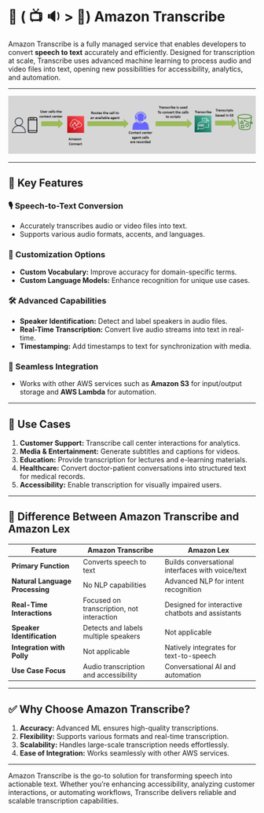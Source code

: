 # 🤖 \( 📺 🔉 \> 🧾\) Amazon Transcribe

Amazon Transcribe is a fully managed service that enables developers to convert **speech to text** accurately and efficiently. Designed for transcription at scale, Transcribe uses advanced machine learning to process audio and video files into text, opening new possibilities for accessibility, analytics, and automation.

---

![aws-transcribe](images/aws-transcribe.png)

---

## 🌟 Key Features

### 🎙️ Speech-to-Text Conversion

- Accurately transcribes audio or video files into text.
- Supports various audio formats, accents, and languages.

### 🔧 Customization Options

- **Custom Vocabulary:** Improve accuracy for domain-specific terms.
- **Custom Language Models:** Enhance recognition for unique use cases.

### 🛠️ Advanced Capabilities

- **Speaker Identification:** Detect and label speakers in audio files.
- **Real-Time Transcription:** Convert live audio streams into text in real-time.
- **Timestamping:** Add timestamps to text for synchronization with media.

### 🔄 Seamless Integration

- Works with other AWS services such as **Amazon S3** for input/output storage and **AWS Lambda** for automation.

---

## 🎯 Use Cases

1. **Customer Support:** Transcribe call center interactions for analytics.
2. **Media & Entertainment:** Generate subtitles and captions for videos.
3. **Education:** Provide transcription for lectures and e-learning materials.
4. **Healthcare:** Convert doctor-patient conversations into structured text for medical records.
5. **Accessibility:** Enable transcription for visually impaired users.

---

## 🚨 Difference Between Amazon Transcribe and Amazon Lex

| Feature                         | Amazon Transcribe                         | Amazon Lex                                       |
| ------------------------------- | ----------------------------------------- | ------------------------------------------------ |
| **Primary Function**            | Converts speech to text                   | Builds conversational interfaces with voice/text |
| **Natural Language Processing** | No NLP capabilities                       | Advanced NLP for intent recognition              |
| **Real-Time Interactions**      | Focused on transcription, not interaction | Designed for interactive chatbots and assistants |
| **Speaker Identification**      | Detects and labels multiple speakers      | Not applicable                                   |
| **Integration with Polly**      | Not applicable                            | Natively integrates for text-to-speech           |
| **Use Case Focus**              | Audio transcription and accessibility     | Conversational AI and automation                 |

---

## ✅ Why Choose Amazon Transcribe?

1. **Accuracy:** Advanced ML ensures high-quality transcriptions.
2. **Flexibility:** Supports various formats and real-time transcription.
3. **Scalability:** Handles large-scale transcription needs effortlessly.
4. **Ease of Integration:** Works seamlessly with other AWS services.

---

Amazon Transcribe is the go-to solution for transforming speech into actionable text. Whether you’re enhancing accessibility, analyzing customer interactions, or automating workflows, Transcribe delivers reliable and scalable transcription capabilities.
